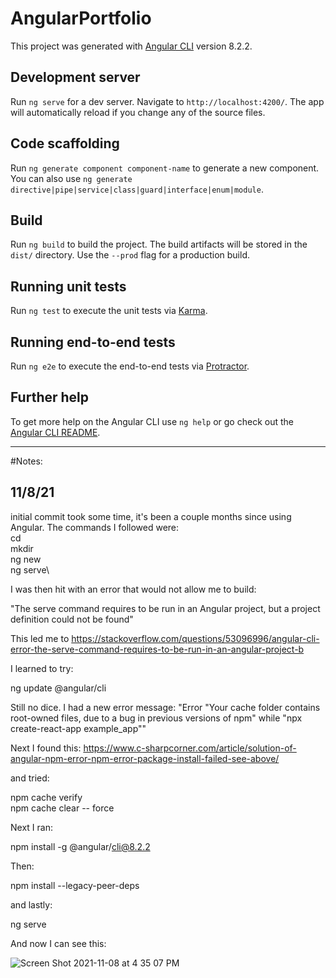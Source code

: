 # AngularPortfolio

This project was generated with [Angular CLI](https://github.com/angular/angular-cli) version 8.2.2.

## Development server

Run `ng serve` for a dev server. Navigate to `http://localhost:4200/`. The app will automatically reload if you change any of the source files.

## Code scaffolding

Run `ng generate component component-name` to generate a new component. You can also use `ng generate directive|pipe|service|class|guard|interface|enum|module`.

## Build

Run `ng build` to build the project. The build artifacts will be stored in the `dist/` directory. Use the `--prod` flag for a production build.

## Running unit tests

Run `ng test` to execute the unit tests via [Karma](https://karma-runner.github.io).

## Running end-to-end tests

Run `ng e2e` to execute the end-to-end tests via [Protractor](http://www.protractortest.org/).

## Further help

To get more help on the Angular CLI use `ng help` or go check out the [Angular CLI README](https://github.com/angular/angular-cli/blob/master/README.md).


---------------------------------------------------------------------------------------------------------------------------------------------------------------------

#Notes: 

## 11/8/21

initial commit took some time, it's been a couple months since using Angular. The commands I followed were:\
cd\
mkdir\
ng new\
ng serve\

I was then hit with an error that would not allow me to build:

"The serve command requires to be run in an Angular project, but a project definition could not be found"

This led me to https://stackoverflow.com/questions/53096996/angular-cli-error-the-serve-command-requires-to-be-run-in-an-angular-project-b

I learned to try:

ng update @angular/cli

Still no dice. I had a new error message: "Error "Your cache folder contains root-owned files, due to a bug in previous versions of npm" while "npx create-react-app example_app""

Next I found this: https://www.c-sharpcorner.com/article/solution-of-angular-npm-error-npm-error-package-install-failed-see-above/

and tried:

npm cache verify  
npm cache clear -- force  

Next I ran:

npm install -g @angular/cli@8.2.2

Then:

npm install --legacy-peer-deps

and lastly:

ng serve

And now I can see this:


![Screen Shot 2021-11-08 at 4 35 07 PM](https://user-images.githubusercontent.com/44537080/140824271-ea77e417-9b78-4138-8a9a-13aeba9183f2.png)

